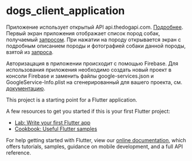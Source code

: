 # dogs_client_application

Приложение использует открытый API api.thedogapi.com. [Подробнее](https://docs.thedogapi.com).
Первый экран приложения отображает список пород собак, получаемый [запросом](https://docs.thedogapi.com/api-reference/breeds/breeds-list).
При нажатии на породу открывается экран с подробным описанием породы и 
фотографией собаки данной породы, взятой из [запроса](https://docs.thedogapi.com/api-reference/images/images-search).

Авторизацация в приложении происходит с помощью Firebase. Для использования
приложения необходимо создать новый проект в консоли Firebase и заменить файлы
google-services.json и GoogleService-Info.plist на сгенерированный для вашего проекта, см. [документацию](https://firebase.google.com/docs/flutter/setup).


This project is a starting point for a Flutter application.

A few resources to get you started if this is your first Flutter project:

- [Lab: Write your first Flutter app](https://flutter.dev/docs/get-started/codelab)
- [Cookbook: Useful Flutter samples](https://flutter.dev/docs/cookbook)

For help getting started with Flutter, view our
[online documentation](https://flutter.dev/docs), which offers tutorials,
samples, guidance on mobile development, and a full API reference.
